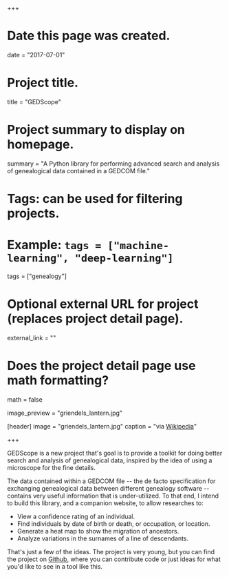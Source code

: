 +++
# Date this page was created.
date = "2017-07-01"

# Project title.
title = "GEDScope"

# Project summary to display on homepage.
summary = "A Python library for performing advanced search and analysis of genealogical data contained in a GEDCOM file."

# Tags: can be used for filtering projects.
# Example: `tags = ["machine-learning", "deep-learning"]`
tags = ["genealogy"]

# Optional external URL for project (replaces project detail page).
external_link = ""

# Does the project detail page use math formatting?
math = false

image_preview = "griendels_lantern.jpg"

[header]
image = "griendels_lantern.jpg"
caption = "via <a href='https://commons.wikimedia.org/wiki/File:1676_Johann_Christoph_Sturm_-_Griendel%27s_lantern.jpg'>Wikipedia</a>"

+++

GEDScope is a new project that's goal is to provide a toolkit for doing better search and analysis of genealogical data, inspired by the idea of using a microscope for the fine details.

The data contained within a GEDCOM file -- the de facto specification for exchanging genealogical data between different genealogy software -- contains very useful information that is under-utilized. To that end, I intend to build this library, and a companion website, to allow researches to:

- View a confidence rating of an individual.
- Find individuals by date of birth or death, or occupation, or location.
- Generate a heat map to show the migration of ancestors.
- Analyze variations in the surnames of a line of descendants.

That's just a few of the ideas. The project is very young, but you can find the project on <a href="https://github.com/AdamIsrael/gedscope">Github</a>, where you can contribute code or just ideas for what you'd like to see in a tool like this.
